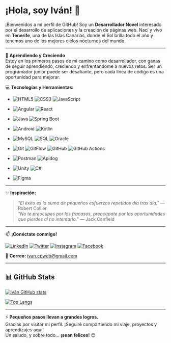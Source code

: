 # ¡Hola, soy Iván! 👋

¡Bienvenidos a mi perfil de GitHub! Soy un **Desarrollador Novel** interesado por el desarrollo de aplicaciones y la creación de páginas web. Nací y vivo en **Tenerife**, una de las Islas Canarias, donde el Sol brilla todo el año y tenemos uno de los mejores cielos nocturnos del mundo.

---

🌱 **Aprendiendo y Creciendo**  
Estoy en los primeros pasos de mi camino como desarrollador, con ganas de seguir aprendiendo, creciendo y enfrentándome a nuevos retos. Ser un programador junior puede ser desafiante, pero cada línea de código es una oportunidad para mejorar.

💻 **Tecnologías y Herramientas:**

- ![HTML5](https://img.shields.io/badge/HTML5-E34F26?style=for-the-badge&logo=html5&logoColor=white) ![CSS3](https://img.shields.io/badge/CSS3-1572B6?style=for-the-badge&logo=css3&logoColor=white) ![JavaScript](https://img.shields.io/badge/JavaScript-F7DF1E?style=for-the-badge&logo=javascript&logoColor=black)

- ![Angular](https://img.shields.io/badge/Angular-DD0031?style=for-the-badge&logo=angular&logoColor=white) ![React](https://img.shields.io/badge/React-20232A?style=for-the-badge&logo=react&logoColor=61DAFB)

- ![Java](https://img.shields.io/badge/Java-007396?style=for-the-badge&logo=java&logoColor=white) ![Spring Boot](https://img.shields.io/badge/Spring%20Boot-6DB33F?style=for-the-badge&logo=spring-boot&logoColor=white)

- ![Android](https://img.shields.io/badge/Android-3DDC84?style=for-the-badge&logo=android&logoColor=white) ![Kotlin](https://img.shields.io/badge/Kotlin-0095D5?style=for-the-badge&logo=kotlin&logoColor=white)

- ![MySQL](https://img.shields.io/badge/MySQL-4479A1?style=for-the-badge&logo=mysql&logoColor=white) ![SQL](https://img.shields.io/badge/SQL-CC2927?style=for-the-badge&logo=microsoft-sql-server&logoColor=white) ![Oracle](https://img.shields.io/badge/Oracle-F80000?style=for-the-badge&logo=oracle&logoColor=white)

- ![Git](https://img.shields.io/badge/Git-F05032?style=for-the-badge&logo=git&logoColor=white) ![GitFlow](https://img.shields.io/badge/GitFlow-29ABE2?style=for-the-badge&logo=git&logoColor=white) ![GitHub](https://img.shields.io/badge/GitHub-181717?style=for-the-badge&logo=github&logoColor=white) ![GitHub Actions](https://img.shields.io/badge/GitHub%20Actions-2088FF?style=for-the-badge&logo=github-actions&logoColor=white)

- ![Postman](https://img.shields.io/badge/Postman-FF6C37?style=for-the-badge&logo=postman&logoColor=white) ![Apidog](https://img.shields.io/badge/Apidog-FF4C4C?style=for-the-badge&logo=apidog&logoColor=white)

- ![Unity](https://img.shields.io/badge/Unity-000000?style=for-the-badge&logo=unity&logoColor=white) ![C#](https://img.shields.io/badge/C%23-239120?style=for-the-badge&logo=c-sharp&logoColor=white)

- ![Figma](https://img.shields.io/badge/Figma-F24E1E?style=for-the-badge&logo=figma&logoColor=white)

---

✨ **Inspiración:**

> _"El éxito es la suma de pequeños esfuerzos repetidos día tras día."_ — Robert Collier  
> _"No te preocupes por los fracasos, preocúpate por las oportunidades que pierdes al no intentarlo."_ — Jack Canfield

---

📫 **¡Conéctate conmigo!**

[![LinkedIn](https://img.shields.io/badge/LinkedIn-0077B5?style=for-the-badge&logo=linkedin&logoColor=white)](https://www.linkedin.com/in/ivan-bazaga-gonzalez/) 
[![Twitter](https://img.shields.io/badge/Twitter-1DA1F2?style=for-the-badge&logo=twitter&logoColor=white)](https://twitter.com/IvanGon08379247) 
[![Instagram](https://img.shields.io/badge/Instagram-E4405F?style=for-the-badge&logo=instagram&logoColor=white)](https://www.instagram.com/astrotenerife/) 
[![Facebook](https://img.shields.io/badge/Facebook-1877F2?style=for-the-badge&logo=facebook&logoColor=white)](https://facebook.com/ibazaga/) 

📧 **Correo:** [ivan.cpweb@gmail.com](mailto:ivan.cpweb@gmail.com)

---

## 📊 GitHub Stats

[![Iván GitHub stats](https://github-readme-stats.vercel.app/api?username=IvBanzaga&show_icons=true&theme=transparent)](https://github.com/anuraghazra/github-readme-stats)

[![Top Langs](https://github-readme-stats.vercel.app/api/top-langs/?username=IvBanzaga&layout=compact&theme=transparent)](https://github.com/anuraghazra/github-readme-stats)

---

⚡ **Pequeños pasos llevan a grandes logros.**  
Gracias por visitar mi perfil. ¡Seguiré compartiendo mi viaje, proyectos y aprendizajes aquí!  
Un saludo, y sobre todo... **¡sean felices!** 😊
